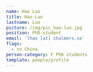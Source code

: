 ```yaml
---
name: Hao Luo
title: Hao-Luo
lastname: Luo
picture: /img/pic_hao-luo.jpg
position: PhD student
email: 'lhao [at] chalmers.se'
flags:
  - cn China
person-category: F PhD students
template: people/profile
---
```


